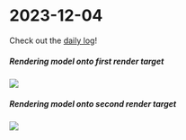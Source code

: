 # 2023-12-04

Check out the [daily log](https://notes.herson.xyz/01+Journal/2023/12/2023-12-08)!

##### Rendering model onto first render target
![](static/documentation/2023-12-11-2_compressed.gif)

##### Rendering model onto second render target
![](static/documentation/2023-12-11-3_compressed.gif)
